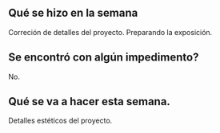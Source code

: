 ## Qué se hizo en la semana
Correción de detalles del proyecto.
Preparando la exposición.

## Se encontró con algún impedimento?
No.

## Qué se va a hacer esta semana.
Detalles estéticos del proyecto.
